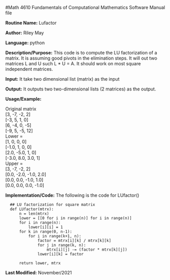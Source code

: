 #Math 4610 Fundamentals of Computational Mathematics Software Manual file

**Routine Name:**           Lufactor

**Author:** Riley May

**Language:** python

**Description/Purpose:** This code is to compute the LU factorization of a matrix. It is assuming good pivots in the elimination steps. 
It will out two matrices L and U such L * U = A. It should work on most square independent matrices. 

**Input:**  It take two dimensional list (matrix) as the input 

**Output:** It outputs two two-dimensional lists (2 matrices) as the output. 

**Usage/Example:** 

Original matrix    
[3, -7, -2, 2]    
[-3, 5, 1, 0]     
[6, -4, 0, -5]    
[-9, 5, -5, 12]   
Lower =     
[1, 0, 0, 0]      
[-1.0, 1, 0, 0]   
[2.0, -5.0, 1, 0]       
[-3.0, 8.0, 3.0, 1]     
Upper =     
[3, -7, -2, 2]    
[0.0, -2.0, -1.0, 2.0]        
[0.0, 0.0, -1.0, 1.0]   
[0.0, 0.0, 0.0, -1.0]   

**Implementation/Code:** The following is the code for LUfactor()

      ## LU factorization for square matrix
      def LUfactor(mtrx):
          n = len(mtrx)
          lower = [[0 for i in range(n)] for i in range(n)]
          for i in range(n):
              lower[i][i] = 1
          for k in range(0, n-1):
              for i in range(k+1, n):
                  factor = mtrx[i][k] / mtrx[k][k]
                  for j in range(k, n):
                      mtrx[i][j] -= (factor * mtrx[k][j]) 
                  lower[i][k] = factor
                  
          return lower, mtrx
          
**Last Modified:** November/2021
